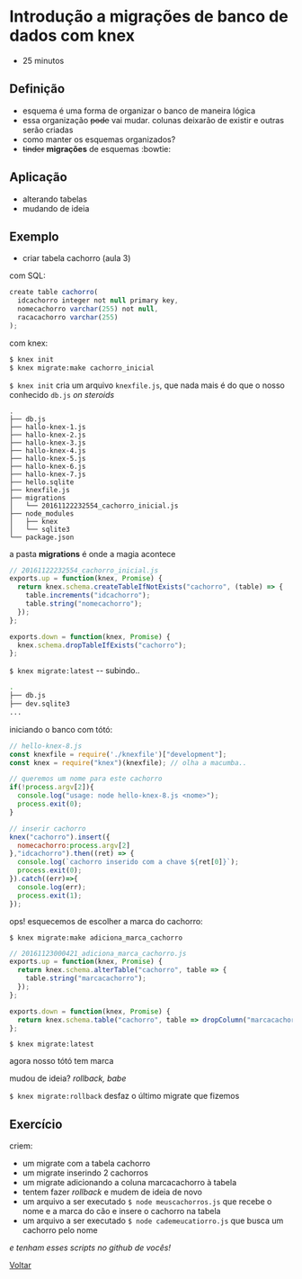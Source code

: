 # Introdução a migrações de banco de dados com knex

- 25 minutos

## Definição

- esquema é uma forma de organizar o banco de maneira lógica
- essa organização ~~pode~~ vai mudar. colunas deixarão de existir e outras serão criadas
- como manter os esquemas organizados?
- ~~tinder~~ **migrações** de esquemas :bowtie:

## Aplicação

- alterando tabelas
- mudando de ideia

## Exemplo

- criar tabela cachorro (aula 3)

com SQL:

```javascript
create table cachorro(
  idcachorro integer not null primary key,
  nomecachorro varchar(255) not null,
  racacachorro varchar(255)
);
```

com knex:

```bash
$ knex init
$ knex migrate:make cachorro_inicial
```

`$ knex init` cria um arquivo `knexfile.js`, que nada mais é do que o nosso conhecido `db.js` *on steroids*

```
.
├── db.js
├── hallo-knex-1.js
├── hallo-knex-2.js
├── hallo-knex-3.js
├── hallo-knex-4.js
├── hallo-knex-5.js
├── hallo-knex-6.js
├── hallo-knex-7.js
├── hello.sqlite
├── knexfile.js
├── migrations
│   └── 20161122232554_cachorro_inicial.js
├── node_modules
│   ├── knex
│   └── sqlite3
└── package.json
```

a pasta **migrations** é onde a magia acontece

```javascript
// 20161122232554_cachorro_inicial.js
exports.up = function(knex, Promise) {
  return knex.schema.createTableIfNotExists("cachorro", (table) => {
    table.increments("idcachorro");
    table.string("nomecachorro");
  });
};

exports.down = function(knex, Promise) {
  knex.schema.dropTableIfExists("cachorro");
};
```

`$ knex migrate:latest` -- subindo..

```bash
.
├── db.js
├── dev.sqlite3
...
```

iniciando o banco com tótó:

```javascript
// hello-knex-8.js
const knexfile = require('./knexfile')["development"];
const knex = require("knex")(knexfile); // olha a macumba..

// queremos um nome para este cachorro
if(!process.argv[2]){
  console.log("usage: node hello-knex-8.js <nome>");
  process.exit(0);
}

// inserir cachorro
knex("cachorro").insert({
  nomecachorro:process.argv[2]
},"idcachorro").then((ret) => {
  console.log(`cachorro inserido com a chave ${ret[0]}`);
  process.exit(0);
}).catch((err)=>{
  console.log(err);
  process.exit(1);
});
```

ops! esquecemos de escolher a marca do cachorro:

`$ knex migrate:make adiciona_marca_cachorro`

```javascript
// 20161123000421_adiciona_marca_cachorro.js
exports.up = function(knex, Promise) {
  return knex.schema.alterTable("cachorro", table => {
    table.string("marcacachorro");
  });
};

exports.down = function(knex, Promise) {
  return knex.schema.table("cachorro", table => dropColumn("marcacachorro"));
};
```

`$ knex migrate:latest`

agora nosso tótó tem marca

mudou de ideia? *rollback, babe*

`$ knex migrate:rollback` desfaz o último migrate que fizemos

## Exercício

criem:

- um migrate com a tabela cachorro
- um migrate inserindo 2 cachorros
- um migrate adicionando a coluna marcacachorro à tabela
- tentem fazer *rollback* e mudem de ideia de novo
- um arquivo a ser executado `$ node meuscachorros.js` que recebe o nome e a marca do cão e insere o cachorro na tabela
- um arquivo a ser executado `$ node cademeucatiorro.js` que busca um cachorro pelo nome

*e tenham esses scripts no github de vocês!*

[Voltar](../README.md)
